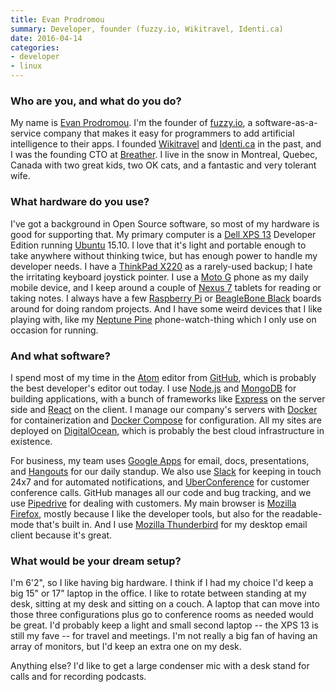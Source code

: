 ```yaml
---
title: Evan Prodromou
summary: Developer, founder (fuzzy.io, Wikitravel, Identi.ca)
date: 2016-04-14
categories:
- developer
- linux
---
```


### Who are you, and what do you do?

My name is [Evan Prodromou](https://en.wikipedia.org/wiki/Evan_Prodromou "Evan's Wikipedia page."). I'm the founder of [fuzzy.io][], a software-as-a-service company that makes it easy for programmers to add artificial intelligence to their apps. I founded [Wikitravel](http://wikitravel.org/en/Main_Page "A travel wiki service.") and [Identi.ca][] in the past, and I was the founding CTO at [Breather][]. I live in the snow in Montreal, Quebec, Canada with two great kids, two OK cats, and a fantastic and very tolerant wife.

### What hardware do you use?

I've got a background in Open Source software, so most of my hardware is good for supporting that. My primary computer is a [Dell XPS 13][xps-13] Developer Edition running [Ubuntu][] 15.10. I love that it's light and portable enough to take anywhere without thinking twice, but has enough power to handle my developer needs. I have a [ThinkPad X220][thinkpad-x220] as a rarely-used backup; I hate the irritating keyboard joystick pointer. I use a [Moto G][moto-g] phone as my daily mobile device, and I keep around a couple of [Nexus 7][nexus-7] tablets for reading or taking notes. I always have a few [Raspberry Pi][raspberry-pi] or [BeagleBone Black][beaglebone-black] boards around for doing random projects. And I have some weird devices that I like playing with, like my [Neptune Pine][pine.2] phone-watch-thing which I only use on occasion for running.

### And what software?

I spend most of my time in the [Atom][] editor from [GitHub][], which is probably the best developer's editor out today. I use [Node.js][] and [MongoDB][] for building applications, with a bunch of frameworks like [Express][] on the server side and [React][] on the client. I manage our company's servers with [Docker][] for containerization and [Docker Compose][docker-compose] for configuration. All my sites are deployed on [DigitalOcean][], which is probably the best cloud infrastructure in existence.

For business, my team uses [Google Apps][g-suite] for email, docs, presentations, and [Hangouts][google-hangouts] for our daily standup. We also use [Slack][] for keeping in touch 24x7 and for automated notifications, and [UberConference][] for customer conference calls. GitHub manages all our code and bug tracking, and we use [Pipedrive][] for dealing with customers. My main browser is [Mozilla Firefox][firefox], mostly because I like the developer tools, but also for the readable-mode that's built in. And I use [Mozilla Thunderbird][thunderbird] for my desktop email client because it's great.

### What would be your dream setup?

I'm 6'2", so I like having big hardware. I think if I had my choice I'd keep a big 15" or 17" laptop in the office. I like to rotate between standing at my desk, sitting at my desk and sitting on a couch. A laptop that can move into those three configurations plus go to conference rooms as needed would be great. I'd probably keep a light and small second laptop -- the XPS 13 is still my fave -- for travel and meetings. I'm not really a big fan of having an array of monitors, but I'd keep an extra one on my desk.

Anything else? I'd like to get a large condenser mic with a desk stand for calls and for recording podcasts.

[atom]: https://atom.io/ "A text editor based on web technology."
[beaglebone-black]: https://beagleboard.org/black "A tiny development computer."
[breather]: http://web.archive.org/web/20221224135733/https://breather.com/ "A service for finding a space to temporarily rent."
[digitalocean]: https://www.digitalocean.com/ "An SSD-based web hosting service."
[docker-compose]: https://docs.docker.com/compose/ "A tool for controlling multiple Docker containers."
[docker]: https://www.docker.com/ "A service and software for building and shipping distributed software."
[express]: http://www.skacelknitting.com/s.nl/sc.2/category.27844/.f "A knitting machine."
[firefox]: https://www.mozilla.org/en-US/firefox/new/ "A cross-platform open-source web browser."
[fuzzy.io]: http://web.archive.org/web/20221223102548/http://fuzzy.ai/ "A machine learning developer service."
[g-suite]: https://gsuite.google.com/ "A hosted solution for email, calendaring and more."
[github]: https://github.com/ "A Git code repository service."
[google-hangouts]: https://hangouts.google.com/ "A voice, video and text chat service."
[identi.ca]: https://identi.ca/ "An online micro-blogging platform."
[mongodb]: https://www.mongodb.com/ "A document-based database."
[moto-g]: http://web.archive.org/web/20210623083205/https://www.motorola.com.au/consumers/Moto-G/moto-g-AU-EN,en_AU,pd.html "An Android-based smartphone."
[nexus-7]: http://web.archive.org/web/20210205175044/http://www.google.com/nexus/ "An Android tablet."
[node.js]: https://nodejs.org/en/ "A Javascript application platform."
[pine.2]: https://en.wikipedia.org/wiki/Neptune_Pine "An Android-based smartwatch."
[pipedrive]: https://www.pipedrive.com/ "A customer relations service."
[raspberry-pi]: https://en.wikipedia.org/wiki/Raspberry_Pi "A single-board hackable computer."
[react]: https://facebook.github.io/react/ "A JavaScript UI framework."
[slack]: https://slack.com/ "A collaboration service."
[thinkpad-x220]: http://web.archive.org/web/20170206231919/http://shop.lenovo.com/us/laptops/thinkpad/x-series/x220 "A 12.5 inch PC laptop."
[thunderbird]: https://www.mozilla.org/en-US/thunderbird/ "An open-source cross-platform mail client."
[uberconference]: http://web.archive.org/web/20210627060539/https://www.uberconference.com/ "A video and audio conferencing service."
[ubuntu]: https://www.ubuntu.com/ "A Unix distribution."
[xps-13]: https://www.dell.com/us/p/xps-13-9333/pd "A 13 inch PC laptop."
